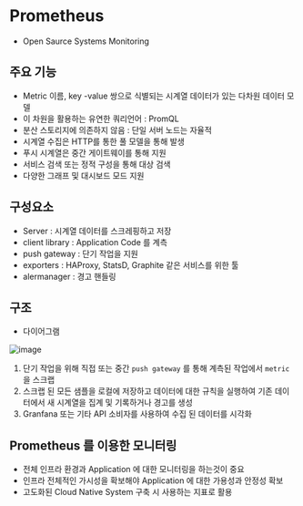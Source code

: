 # Prometheus

- Open Saurce Systems Monitoring

## 주요 기능

- Metric 이름, key -value 쌍으로 식별되는 시계열 데이터가 있는 다차원 데이터 모델
- 이 차원을 활용하는 유연한 쿼리언어 : PromQL
- 분산 스토리지에 의존하지 않음 : 단일 서버 노드는 자율적
- 시계열 수집은 HTTP를 통한 풀 모델을 통해 발생
- 푸시 시계열은 중간 게이트웨이를 통해 지원
- 서비스 검색 또는 정적 구성을 통해 대상 검색
- 다양한 그래프 및 대시보드 모드 지원



## 구성요소

- Server : 시계열 데이터를 스크레핑하고 저장
- client library : Application Code 를 계측
- push gateway : 단기 작업을 지원
- exporters : HAProxy, StatsD, Graphite 같은 서비스를 위한 툴
- alermanager : 경고 핸들링



## 구조

- 다이어그램

![image](https://user-images.githubusercontent.com/58541635/89995261-3ccd2700-dcc4-11ea-9975-cf334e39e1b7.png)

1. 단기 작업을 위해 직접 또는 중간 `push gateway` 를 통해 계측된 작업에서 `metric` 을 스크랩
2. 스크랩 된 모든 샘플을 로컬에 저장하고 데이터에 대한 규칙을 실행하여 기존 데이터에서 새 시계열을 집계 및 기록하거나 경고를 생성
3. Granfana 또는 기타 API 소비자를 사용하여 수집 된 데이터를 시각화

## Prometheus 를 이용한 모니터링

- 전체 인프라 환경과 Application 에 대한 모니터링을 하는것이 중요
- 인프라 전체적인 가시성을 확보해야 Application 에 대한 가용성과 안정성 확보
- 고도화된 Cloud Native System 구축 시 사용하는 지표로 활용